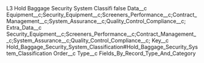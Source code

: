 <?xml version="1.0" encoding="UTF-8"?>
<CustomMetadata xmlns="http://soap.sforce.com/2006/04/metadata" xmlns:xsi="http://www.w3.org/2001/XMLSchema-instance" xmlns:xsd="http://www.w3.org/2001/XMLSchema">
    <label>L3 Hold Baggage Security System Classifi</label>
    <protected>false</protected>
    <values>
        <field>Data__c</field>
        <value xsi:type="xsd:string">Equipment__c;Security_Equipment__c;Screeners_Performance__c;Contract_Management__c;System_Assurance__c;Quality_Control_Compliance__c;</value>
    </values>
    <values>
        <field>Extra_Data__c</field>
        <value xsi:type="xsd:string">Security_Equipment__c;Screeners_Performance__c;Contract_Management__c;System_Assurance__c;Quality_Control_Compliance__c;</value>
    </values>
    <values>
        <field>Key__c</field>
        <value xsi:type="xsd:string">Hold_Baggage_Security_System_Classification#Hold_Baggage_Security_System_Classification</value>
    </values>
    <values>
        <field>Order__c</field>
        <value xsi:nil="true"/>
    </values>
    <values>
        <field>Type__c</field>
        <value xsi:type="xsd:string">Fields_By_Record_Type_And_Category</value>
    </values>
</CustomMetadata>
